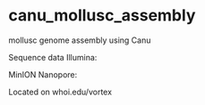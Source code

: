 # canu_mollusc_assembly
mollusc genome assembly using Canu

Sequence data
Illumina:

MinION Nanopore:

Located on whoi.edu/vortex
